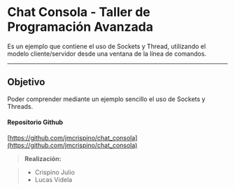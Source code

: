 Chat Consola - Taller de Programación Avanzada
===================


Es un ejemplo que contiene el uso de Sockets y Thread, utilizando el modelo cliente/servidor desde una ventana de la línea de comandos.

----------


Objetivo
-------------

Poder comprender mediante un ejemplo sencillo el uso de Sockets y Threads.

#### Repositorio **Github**

[https://github.com/jmcrispino/chat_consola](https://github.com/jmcrispino/chat_consola)


> **Realización:**

> - Crispino Julio
> - Lucas Videla
